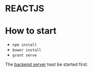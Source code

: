 # REACTJS

# How to start
- `npm install`
- `bower install`
- `grunt serve`

The [backend server](https://github.com/bastien03/webservices/tree/master/spring-boot) hast be started first. 
